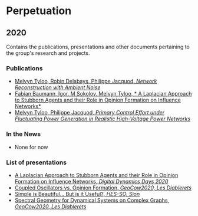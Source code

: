 # Perpetuation

## 2020

Contains the publications, presentations and other documents pertaining to the group's research and projects.

### Publications

* [Melvyn Tyloo, Robin Delabays, Philippe Jacquod, *Network Reconstruction with Ambient Noise*](https://github.com/GeeeHesso/Perpetuation/tree/master/2020/Papers/ambient_noise)
* [Fabian Baumann, Igor. M Sokolov, Melvyn Tyloo, * A Laplacian Approach to Stubborn Agents and their Role in Opinion Formation on Influence Networks*](https://github.com/GeeeHesso/Perpetuation/tree/master/2020/Papers/physica_a)
* [Melvyn Tyloo, Philippe Jacquod, *Primary Control Effort under Fluctuating Power Generation in Realistic High-Voltage Power Networks*](https://github.com/GeeeHesso/Perpetuation/tree/master/2020/Papers/LCSS)

### In the News

* None for now

### List of presentations

* [A Laplacian Approach to Stubborn Agents and their Role in Opinion Formation on Influence Networks, *Digital Dynamics Days 2020*](https://github.com/GeeeHesso/Perpetuation/tree/master/2020/Presentations/ex)
* [Coupled Oscillators vs. Opinion Formation, *GeoCow2020, Les Diablerets*](https://github.com/GeeeHesso/Perpetuation/tree/master/2020/Presentations/GeoCow_poster_Tyloo)
* [Simple is Beautiful... But is it Useful?, *HES-SO, Sion*](https://github.com/GeeeHesso/Perpetuation/tree/master/2020/Presentations/simple_beautiful)
* [Spectral Geometry for Dynamical Systems on Complex Graphs, *GeoCow2020, Les Diablerets*](https://github.com/GeeeHesso/Perpetuation/tree/master/2020/Presentations/GeoCow2020)
